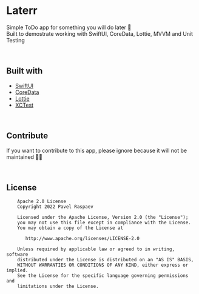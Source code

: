 # Laterr
Simple ToDo app for something you will do later 🤭  
Built to demostrate working with SwiftUI, CoreData, Lottie, MVVM and Unit Testing

<br />

## Built with
- [SwiftUI](https://developer.apple.com/documentation/swiftui/)
- [CoreData](https://developer.apple.com/documentation/coredata)
- [Lottie](https://github.com/airbnb/lottie-ios)
- [XCTest](https://developer.apple.com/documentation/xctest)

<br />

## Contribute
If you want to contribute to this app, please ignore because it will not be maintained 🤌🏻 

<br />

## License
```
    Apache 2.0 License
    Copyright 2022 Pavel Raspaev

    Licensed under the Apache License, Version 2.0 (the "License");
    you may not use this file except in compliance with the License.
    You may obtain a copy of the License at

       http://www.apache.org/licenses/LICENSE-2.0

    Unless required by applicable law or agreed to in writing, software
    distributed under the License is distributed on an "AS IS" BASIS,
    WITHOUT WARRANTIES OR CONDITIONS OF ANY KIND, either express or implied.
    See the License for the specific language governing permissions and
    limitations under the License.

```
